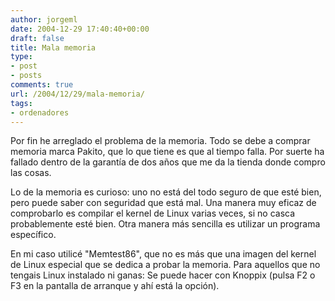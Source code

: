 ```yaml
---
author: jorgeml
date: 2004-12-29 17:40:40+00:00
draft: false
title: Mala memoria
type: 
- post
- posts
comments: true
url: /2004/12/29/mala-memoria/
tags:
- ordenadores
---
```


Por fin he arreglado el problema de la memoria. Todo se debe a comprar memoria marca Pakito, que lo que tiene es que al tiempo falla. Por suerte ha fallado dentro de la garantía de dos años que me da la tienda donde compro las cosas.

Lo de la memoria es curioso: uno no está del todo seguro de que esté bien, pero puede saber con seguridad que está mal. Una manera muy eficaz de comprobarlo es compilar el kernel de Linux varias veces, si no casca probablemente esté bien. Otra manera más sencilla es utilizar un programa específico.

En mi caso utilicé "Memtest86", que no es más que una imagen del kernel de Linux especial que se dedica a probar la memoria. Para aquellos que no tengais Linux instalado ni ganas: Se puede hacer con Knoppix (pulsa F2 o F3 en la pantalla de arranque y ahí está la opción).
